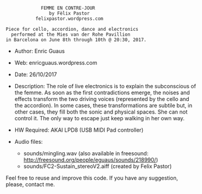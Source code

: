 
                 FEMME EN CONTRE-JOUR
                    by Fèlix Pastor
               felixpastor.wordpress.com

    Piece for cello, accordion, dance and electronics
      performed at the Mies van der Rohe Pavillion
    in Barcelona on June 8th through 10th @ 20:30, 2017.


- Author: Enric Guaus

- Web: enricguaus.wordpress.com

- Date: 26/10/2017
- Description: The role of live electronics is to explain the subconscious of the femme.
             As soon as the first contradictions emerge, the noises and effects transform
             the two driving voices (represented by the cello and the accordion). In some cases,
             these transformations are subtile but, in other cases, they fill both the sonic
             and physical spaces. She can not control it. The only way to escape just keep
             walking in her own way.


- HW Required: AKAI LPD8 (USB MIDI Pad controller)

- Audio files: 

  - sounds/mingling.wav (also available in freesound: http://freesound.org/people/eguaus/sounds/218990/)
  - sounds/FC2-Sustain_stereoV2.aiff (created by Felix Pastor)


Feel free to reuse and improve this code. If you have any suggestion, please, contact me.

